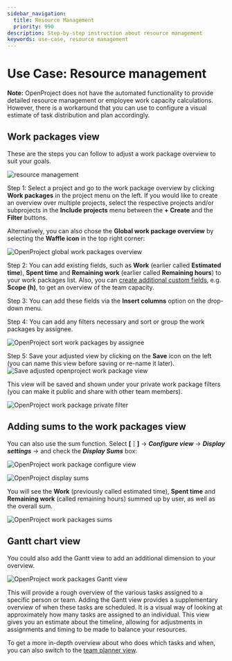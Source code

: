 ```yaml
---
sidebar_navigation:
  title: Resource Management
  priority: 990
description: Step-by-step instruction about resource management
keywords: use-case, resource management
---
```


# Use Case: Resource management

**Note:**  OpenProject does not have the automated functionality to provide detailed resource management or employee work capacity calculations. However, there is a workaround that you can use to configure a visual estimate of task distribution and plan accordingly. 

## Work packages view

These are the steps you can follow to adjust a work package overview to suit your goals. 

![resource management](configure_wp_view.png)

Step 1: Select a project and go to the work package overview by clicking **Work packages** in the project menu on the left. If you would like to create an overview over multiple projects, select the respective projects and/or subprojects in the **Include projects** menu between the **+ Create** and the **Filter** buttons. 

Alternatively, you can also chose the **Global work package overview** by selecting the **Waffle icon** in the top right corner:

![OpenProject global work packages overview](openproject_global_wp_view.png)

Step 2: You can add existing fields, such as **Work** (earlier called **Estimated time**), **Spent time** and **Remaining work** (earlier called **Remaining hours**) to your work packages list. Also, you can [create additional custom fields](../../system-admin-guide/custom-fields/), e.g. **Scope (h)**, to get an overview of the team capacity. 

Step 3: You can add these fields via the **Insert columns** option on the drop-down menu. 

Step 4: You can add any filters necessary and sort or group the work packages by assignee. 

![OpenProject sort work packages by assignee](openproject_sort_by_assignee.png)

Step 5: Save your adjusted view by clicking on the **Save** icon on the left (you can name this view before saving or re-name it later). ![Save adjusted openproject work package view](openproject_save_wp_adjusted_view.png)

This view will be saved and shown under your private work package filters (you can make it public and share with other team members).

![OpenProject work package private filter](work_package_private_filter.png)

## Adding sums to the work packages view

You can also use the sum function. Select **\[⋮\]** -> ***Configure view*** -> ***Display settings*** -> and check the ***Display Sums*** box:

![OpenProject work package configure view](openproject_configure_view.png)

![OpenProject display sums](openproject_display_sums.png) 

You will see the **Work** (previously called estimated time), **Spent time** and **Remaining work** (called remaining hours) summed up by user, as well as the overall sum.

![OpenProject work packages sums](openproject_work_packages_sum.png)

## Gantt chart view

You could also add the Gantt view to add an additional dimension to your overview.

![OpenProject work packages Gantt view](openproject_wp_gantt_view.png)

This will provide a rough overview of the various tasks assigned to a specific person or team. Adding the Gantt view provides a supplementary overview of when these tasks are scheduled. It is a visual way of looking at approximately how many tasks are assigned to an individual. This view gives you an estimate about the timeline, allowing for adjustments in assignments and timing to be made to balance your resources. 

To get a more in-depth overview about who does which tasks and when, you can also switch to the [team planner view](../../user-guide/team-planner/).
